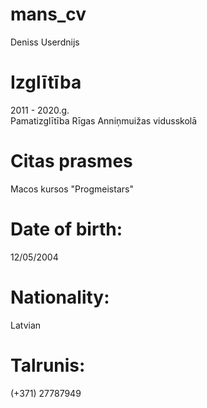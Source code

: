 # mans_cv
Deniss Userdnijs

# Izglītība 
2011 - 2020.g.  
Pamatizglītība
Rīgas Anniņmuižas vidusskolā

# Citas prasmes
Macos kursos "Progmeistars"

# Date of birth: 
12/05/2004

# Nationality:
Latvian

# Talrunis:
 (+371) 27787949
